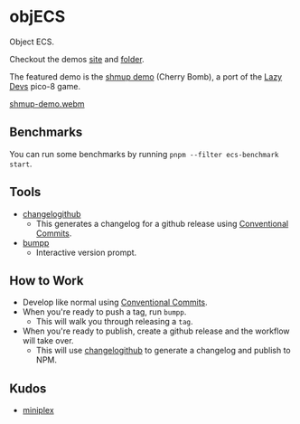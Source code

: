 # objECS

Object ECS.

Checkout the demos [site] and [folder].

The featured demo is the [shmup demo] (Cherry Bomb), a port of the [Lazy Devs](https://www.youtube.com/@LazyDevs) pico-8 game.

[shmup-demo.webm](https://github.com/jakeklassen/objecs/assets/1383068/994302b7-7b98-4b46-b785-fd0fd183ffdc)

## Benchmarks

You can run some benchmarks by running `pnpm --filter ecs-benchmark start`.

## Tools

- [changelogithub]
  - This generates a changelog for a github release using [Conventional Commits].
- [bumpp]
  - Interactive version prompt.

## How to Work

- Develop like normal using [Conventional Commits].
- When you're ready to push a tag, run `bumpp`.
  - This will walk you through releasing a `tag`.
- When you're ready to publish, create a github release and the workflow will take over.
  - This will use [changelogithub] to generate a changelog and publish to NPM.

## Kudos

- [miniplex]

[bumpp]: https://www.npmjs.com/package/bumpp
[changelogithub]: https://github.com/antfu/changelogithub
[conventional commits]: https://www.conventionalcommits.org/en/v1.0.0/
[folder]: https://github.com/jakeklassen/objecs/tree/main/packages/examples/src/demos
[miniplex]: https://www.npmjs.com/package/miniplex
[shmup demo]: https://objecs.netlify.app/src/demos/shmup/
[site]: https://objecs.netlify.app/
